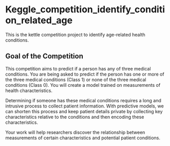 # Keggle_competition_identify_condition_related_age
This is the kettle competition project to identify age-related health conditions.

## Goal of the Competition

This competition aims to predict if a person has any of three medical conditions. You are being asked to predict if the person has one or more of the three medical conditions (Class 1) or none of the three medical conditions (Class 0). You will create a model trained on measurements of health characteristics.

Determining if someone has these medical conditions requires a long and intrusive process to collect patient information. With predictive models, we can shorten this process and keep patient details private by collecting key characteristics relative to the conditions and then encoding these characteristics.

Your work will help researchers discover the relationship between measurements of certain characteristics and potential patient conditions.
